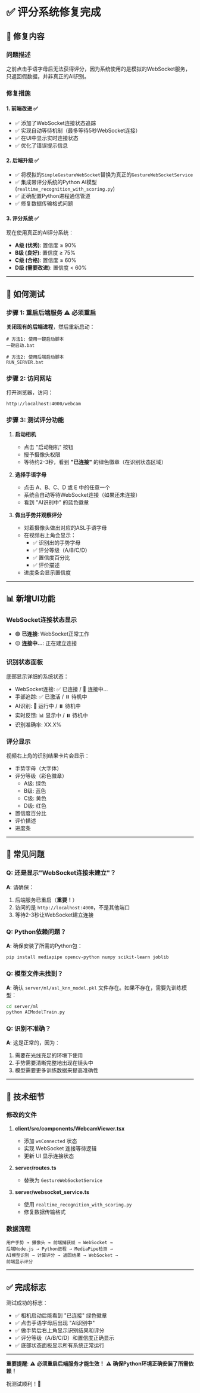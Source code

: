 # ✅ 评分系统修复完成

## 🔧 修复内容

### 问题描述
之前点击手语字母后无法获得评分，因为系统使用的是模拟的WebSocket服务，只返回假数据，并非真正的AI识别。

### 修复措施

#### 1. **前端改进** ✅
- ✅ 添加了WebSocket连接状态追踪
- ✅ 实现自动等待机制（最多等待5秒WebSocket连接）
- ✅ 在UI中显示实时连接状态
- ✅ 优化了错误提示信息

#### 2. **后端升级** ✅
- ✅ 将模拟的`SimpleGestureWebSocket`替换为真正的`GestureWebSocketService`
- ✅ 集成带评分系统的Python AI模型 (`realtime_recognition_with_scoring.py`)
- ✅ 正确配置Python进程通信管道
- ✅ 修复数据传输格式问题

#### 3. **评分系统** ✅
现在使用真正的AI评分系统：
- **A级 (优秀)**: 置信度 ≥ 90%
- **B级 (良好)**: 置信度 ≥ 75%
- **C级 (合格)**: 置信度 ≥ 60%
- **D级 (需要改进)**: 置信度 < 60%

---

## 🚀 如何测试

### 步骤 1: 重启后端服务 ⚠️ **必须重启**

**关闭现有的后端进程**，然后重新启动：

```batch
# 方法1: 使用一键启动脚本
一键启动.bat

# 方法2: 使用后端启动脚本
RUN_SERVER.bat
```

### 步骤 2: 访问网站

打开浏览器，访问：
```
http://localhost:4000/webcam
```

### 步骤 3: 测试评分功能

1. **启动相机**
   - 点击 "启动相机" 按钮
   - 授予摄像头权限
   - 等待约2-3秒，看到 **"已连接"** 的绿色徽章（在识别状态区域）

2. **选择手语字母**
   - 点击 A、B、C、D 或 E 中的任意一个
   - 系统会自动等待WebSocket连接（如果还未连接）
   - 看到 "AI识别中" 的蓝色徽章

3. **做出手势并观察评分**
   - 对着摄像头做出对应的ASL手语字母
   - 在视频右上角会显示：
     - ✅ 识别出的手势字母
     - ✅ 评分等级（A/B/C/D）
     - ✅ 置信度百分比
     - ✅ 评价描述
   - 进度条会显示置信度

---

## 📊 新增UI功能

### WebSocket连接状态显示
- 🟢 **已连接**: WebSocket正常工作
- 🟡 **连接中...**: 正在建立连接

### 识别状态面板
底部显示详细的系统状态：
- WebSocket连接: ✅ 已连接 / 🔄 连接中...
- 手部追踪: ✅ 已激活 / ⏸️ 待机中
- AI识别: 🧠 运行中 / ⏸️ 待机中
- 实时反馈: 📊 显示中 / ⏸️ 待机中
- 识别准确率: XX.X%

### 评分显示
视频右上角的识别结果卡片会显示：
- 手势字母（大字体）
- 评分等级（彩色徽章）
  - A级: 绿色
  - B级: 蓝色
  - C级: 黄色
  - D级: 红色
- 置信度百分比
- 评价描述
- 进度条

---

## 🐛 常见问题

### Q: 还是显示"WebSocket连接未建立"？
**A**: 请确保：
1. 后端服务已重启（**重要！**）
2. 访问的是 `http://localhost:4000`，不是其他端口
3. 等待2-3秒让WebSocket建立连接

### Q: Python依赖问题？
**A**: 确保安装了所需的Python包：
```bash
pip install mediapipe opencv-python numpy scikit-learn joblib
```

### Q: 模型文件未找到？
**A**: 确认 `server/ml/asl_knn_model.pkl` 文件存在。如果不存在，需要先训练模型：
```bash
cd server/ml
python AIModelTrain.py
```

### Q: 识别不准确？
**A**: 这是正常的，因为：
1. 需要在光线充足的环境下使用
2. 手势需要清晰完整地出现在镜头中
3. 模型需要更多训练数据来提高准确性

---

## 📝 技术细节

### 修改的文件

1. **client/src/components/WebcamViewer.tsx**
   - 添加 `wsConnected` 状态
   - 实现 WebSocket 连接等待逻辑
   - 更新 UI 显示连接状态

2. **server/routes.ts**
   - 替换为 `GestureWebSocketService`

3. **server/websocket_service.ts**
   - 使用 `realtime_recognition_with_scoring.py`
   - 修复数据传输格式

### 数据流程
```
用户手势 → 摄像头 → 前端捕获帧 → WebSocket → 
后端Node.js → Python进程 → MediaPipe检测 → 
AI模型识别 → 计算评分 → 返回结果 → WebSocket → 
前端显示评分
```

---

## ✅ 完成标志

测试成功的标志：
- ✅ 相机启动后能看到 "已连接" 绿色徽章
- ✅ 点击手语字母后出现 "AI识别中"
- ✅ 做手势后右上角显示识别结果和评分
- ✅ 评分等级（A/B/C/D）和置信度正确显示
- ✅ 底部状态面板显示所有系统正常运行

---

**重要提醒**: 
⚠️ **必须重启后端服务才能生效！**
⚠️ **确保Python环境正确安装了所需依赖！**

祝测试顺利！🎉

